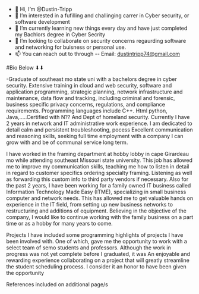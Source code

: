 - 👋 Hi, I’m @Dustin-Tripp
- 👀 I’m interested in a fufilling and challinging carrer in Cyber security, or software development
- 🌱 I’m currently learning new things every day and have just completed my Bachlors degree in Cyber Secrity
- 💞️ I’m looking to collaborate on security concerns regaurding software and networking for buisness or personal use.
- 📫 You can reach out to through
--      Email: dustintripp74@gmail.com

#Bio Below ⬇⬇

-Graduate of southeast mo state uni with a bachelors degree in cyber security. Extensive training in cloud and web security, software and application programming, strategic planning, network infrastructure and maintenance, data flow and tracking, including criminal and forensic, business specific privacy concerns, regulations, and compliance requirements. Programming languages include C++. Html python, Java,.....Certified with N?? And Dept of homeland security. Currently I have 2 years in network and IT administrative work experience. I am dedicated to detail calm and persistent troubleshooting, pocess Excellent communication and reasoning skills, seeking full time employment with a company I can grow with and be of communal service long term. 


I have worked in the framing department at hobby lobby in cape Girardeau mo while attending southeast Missouri state university. This job has allowed me to improve my communication skills, teaching me how to listen in detail in regard to customer specifics ordering specialty framing. Listening as well as forwarding this custom info to third party vendors if necessary. 
Also for the past 2 years, I have been working for a family owned IT business called Information Technology Made Easy (ITME), specializing in small business computer and network needs. This has allowed me to get valuable hands on experience in the IT field, from setting up new business networks to restructuring and additions of equipment. Believing in the objective of the company, I would like to continue working with the family business on a part time or as a hobby for many years to come. 



Projects 
I have included some programming highlights of projects I have been involved with. One of which, gave me the opportunity to work with a select team of semo students and professors. Although the work in progress was not yet complete before I graduated, it was An enjoyable and rewarding experience collaborating on a project that will greatly streamline the student scheduling process.  I consider it an honor to have been given the opportunity


References included on additional page/s
<!---
Dustin-Tripp/Dustin-Tripp is a ✨ special ✨ repository because its `README.md` (this file) appears on your GitHub profile.
You can click the Preview link to take a look at your changes.
--->
